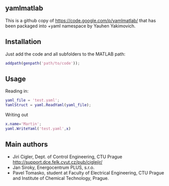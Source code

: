 ## yamlmatlab

This is a github copy of https://code.google.com/p/yamlmatlab/
that has been packaged into +yaml namespace by Yauhen Yakimovich.


## Installation

Just add the code and all subfolders to the MATLAB path: 

```matlab
addpath(genpath('path/to/code'));
```


## Usage

Reading in:

```matlab
yaml_file = 'test.yaml';
YamlStruct = yaml.ReadYaml(yaml_file);
```

Writing out

 ```matlab
 x.name='Martin';
 yaml.WriteYaml('test.yaml',x)
```


## Main authors

* Jiri Cigler, Dept. of Control Engineering, CTU Prague http://support.dce.felk.cvut.cz/pub/ciglejir/
* Jan Siroky, Energocentrum PLUS, s.r.o.
* Pavel Tomasko, student at Faculty of Electrical Engineering, CTU Prague and Institute of Chemical Technology, Prague.
